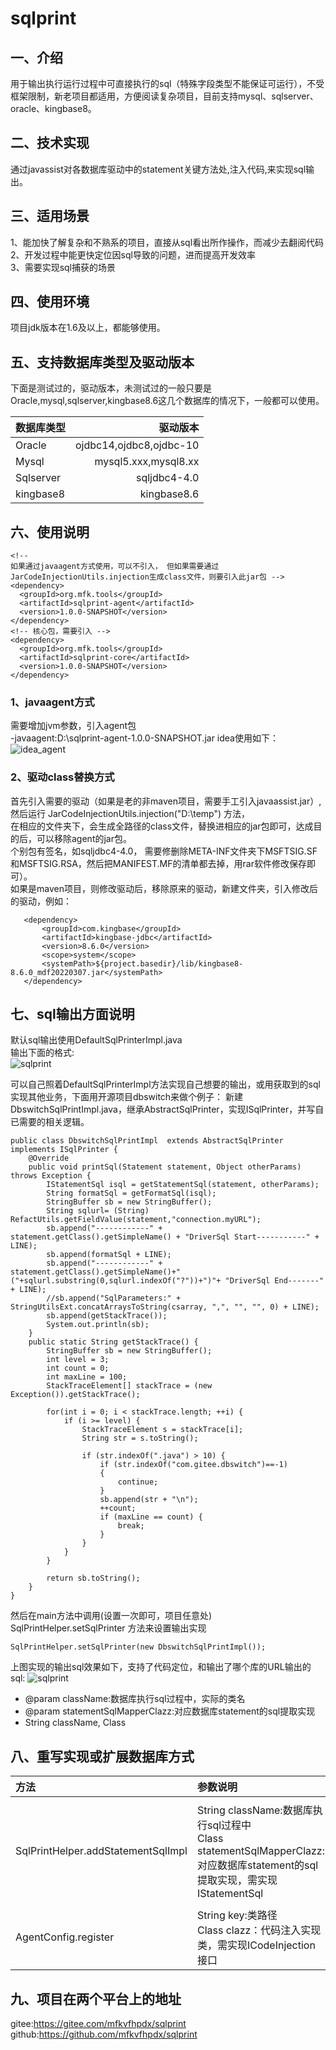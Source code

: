 # sqlprint

## 一、介绍
用于输出执行运行过程中可直接执行的sql（特殊字段类型不能保证可运行），不受框架限制，新老项目都适用，方便阅读复杂项目，目前支持mysql、sqlserver、oracle、kingbase8。

## 二、技术实现
通过javassist对各数据库驱动中的statement关键方法处,注入代码,来实现sql输出。
## 三、适用场景
1、能加快了解复杂和不熟系的项目，直接从sql看出所作操作，而减少去翻阅代码  
2、开发过程中能更快定位因sql导致的问题，进而提高开发效率  
3、需要实现sql捕获的场景  

## 四、使用环境
项目jdk版本在1.6及以上，都能够使用。

## 五、支持数据库类型及驱动版本
下面是测试过的，驱动版本，未测试过的一般只要是Oracle,mysql,sqlserver,kingbase8.6这几个数据库的情况下，一般都可以使用。

| 数据库类型 | 驱动版本 |
| :-----| ----: |
| Oracle | ojdbc14,ojdbc8,ojdbc-10 |
| Mysql  | mysql5.xxx,mysql8.xx | 
| Sqlserver  | sqljdbc4-4.0 | 
| kingbase8  | kingbase8.6 | 

## 六、使用说明
    <!-- 
    如果通过javaagent方式使用，可以不引入， 但如果需要通过JarCodeInjectionUtils.injection生成class文件，则要引入此jar包 -->
    <dependency>
      <groupId>org.mfk.tools</groupId>
      <artifactId>sqlprint-agent</artifactId>
      <version>1.0.0-SNAPSHOT</version>
    </dependency>
    <!-- 核心包，需要引入 -->
    <dependency>
      <groupId>org.mfk.tools</groupId>
      <artifactId>sqlprint-core</artifactId>
      <version>1.0.0-SNAPSHOT</version>
    </dependency>



### 1、javaagent方式
需要增加jvm参数，引入agent包  
-javaagent:D:\sqlprint-agent-1.0.0-SNAPSHOT.jar
idea使用如下：
![idea_agent](images/idea_agent.png)
### 2、驱动class替换方式  
首先引入需要的驱动（如果是老的非maven项目，需要手工引入javaassist.jar）,然后运行  JarCodeInjectionUtils.injection("D:\temp") 方法，  
在相应的文件夹下，会生成全路径的class文件，替换进相应的jar包即可，达成目的后，可以移除agent的jar包。  
个别包有签名，如sqljdbc4-4.0，
需要修删除META-INF文件夹下MSFTSIG.SF和MSFTSIG.RSA，然后把MANIFEST.MF的清单都去掉，用rar软件修改保存即可）。  
如果是maven项目，则修改驱动后，移除原来的驱动，新建文件夹，引入修改后的驱动，例如：

       <dependency>
           <groupId>com.kingbase</groupId>
           <artifactId>kingbase-jdbc</artifactId>
           <version>8.6.0</version>
           <scope>system</scope>
           <systemPath>${project.basedir}/lib/kingbase8-8.6.0_mdf20220307.jar</systemPath>
       </dependency>

## 七、sql输出方面说明
默认sql输出使用DefaultSqlPrinterImpl.java  
输出下面的格式:  
![sqlprint](images/sqlprint.png)

可以自己照着DefaultSqlPrinterImpl方法实现自己想要的输出，或用获取到的sql实现其他业务，下面用开源项目dbswitch来做个例子：
新建DbswitchSqlPrintImpl.java，继承AbstractSqlPrinter，实现ISqlPrinter，并写自已需要的相关逻辑。
```
public class DbswitchSqlPrintImpl  extends AbstractSqlPrinter implements ISqlPrinter {
    @Override
    public void printSql(Statement statement, Object otherParams) throws Exception {
        IStatementSql isql = getStatementSql(statement, otherParams);
        String formatSql = getFormatSql(isql);
        StringBuffer sb = new StringBuffer();
        String sqlurl= (String) RefactUtils.getFieldValue(statement,"connection.myURL");
        sb.append("------------" + statement.getClass().getSimpleName() + "DriverSql Start-----------" + LINE);
        sb.append(formatSql + LINE);
        sb.append("------------" + statement.getClass().getSimpleName()+"("+sqlurl.substring(0,sqlurl.indexOf("?"))+")"+ "DriverSql End-------" + LINE);
        //sb.append("SqlParameters:" + StringUtilsExt.concatArraysToString(csarray, ",", "", "", 0) + LINE);
        sb.append(getStackTrace());
        System.out.println(sb);
    }
    public static String getStackTrace() {
        StringBuffer sb = new StringBuffer();
        int level = 3;
        int count = 0;
        int maxLine = 100;
        StackTraceElement[] stackTrace = (new Exception()).getStackTrace();

        for(int i = 0; i < stackTrace.length; ++i) {
            if (i >= level) {
                StackTraceElement s = stackTrace[i];
                String str = s.toString();

                if (str.indexOf(".java") > 10) {
                    if (str.indexOf("com.gitee.dbswitch")==-1)
                    {
                        continue;
                    }
                    sb.append(str + "\n");
                    ++count;
                    if (maxLine == count) {
                        break;
                    }
                }
            }
        }

        return sb.toString();
    }
}
```
然后在main方法中调用(设置一次即可，项目任意处)  SqlPrintHelper.setSqlPrinter 方法来设置输出实现
```
SqlPrintHelper.setSqlPrinter(new DbswitchSqlPrintImpl());
```
上图实现的输出sql效果如下，支持了代码定位，和输出了哪个库的URL输出的sql:
![sqlprint](images/dbswitch_sqlprint.png)
* @param className:数据库执行sql过程中，实际的类名
* @param statementSqlMapperClazz:对应数据库statement的sql提取实现
* String className, Class
## 八、重写实现或扩展数据库方式
| 方法 | 参数说明 | 方法说明 |
| :-----| :---- | :---- |
| SqlPrintHelper.addStatementSqlImpl | String className:数据库执行sql过程中<br>Class statementSqlMapperClazz:对应数据库statement的sql提取实现，需实现IStatementSql | 添加sql获取实现，可覆盖包内原始实现，或新增新数据库实现|
| AgentConfig.register  | String key:类路径 <br> Class<ICodeInjection> clazz：代码注入实现类，需实现ICodeInjection接口 |添加对应statement的代码注入实现 |

## 九、项目在两个平台上的地址
gitee:https://gitee.com/mfkvfhpdx/sqlprint  
github:https://github.com/mfkvfhpdx/sqlprint